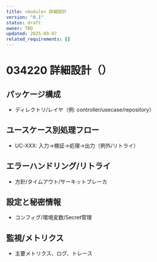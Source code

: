 ```yaml
---
title: <module> 詳細設計
version: "0.1"
status: draft
owner: TBD
updated: 2025-09-07
related_requirements: []
---
```


# 034220 詳細設計（<module>）

## パッケージ構成
- ディレクトリ/レイヤ（例: controller/usecase/repository）

## ユースケース別処理フロー
- UC-XXX: 入力→検証→処理→出力（例外/リトライ）

## エラーハンドリング/リトライ
- 方針/タイムアウト/サーキットブレーカ

## 設定と秘密情報
- コンフィグ/環境変数/Secret管理

## 監視/メトリクス
- 主要メトリクス、ログ、トレース

